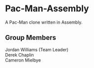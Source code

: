 # Pac-Man-Assembly
A Pac-Man clone written in Assembly.

## Group Members
Jordan Williams (Team Leader)<br>
Derek Chaplin<br>
Cameron Mielbye<br>


